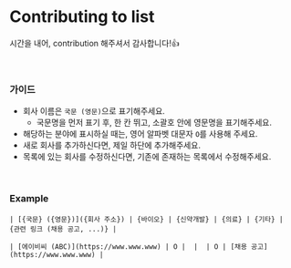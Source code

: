 # Contributing to list

시간을 내어, contribution 해주셔서 감사합니다!👍

<br>

### 가이드
- 회사 이름은 `국문 (영문)`으로 표기해주세요.
    - 국문명을 먼저 표기 후, 한 칸 뛰고, 소괄호 안에 영문명을 표기해주세요.
- 해당하는 분야에 표시하실 때는, 영어 알파벳 대문자 `O`를 사용해 주세요.
- 새로 회사를 추가하신다면, 제일 하단에 추가해주세요.
- 목록에 있는 회사를 수정하신다면, 기존에 존재하는 목록에서 수정해주세요.

<br>

### Example
```
| [{국문} ({영문})]({회사 주소}) | {바이오} | {신약개발} | {의료} | {기타} | {관련 링크 (채용 공고, ...)} |
```

```
| [에이비씨 (ABC)](https://www.www.www) | O |  |  | O | [채용 공고](https://www.www.www) |
```

